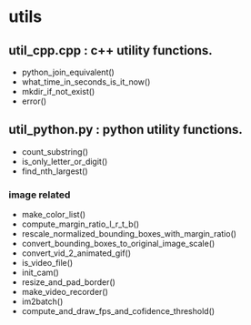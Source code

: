 # utils
## util_cpp.cpp : c++ utility functions.
  * python_join_equivalent()
  * what_time_in_seconds_is_it_now()                                                                       
  * mkdir_if_not_exist()
  * error()
## util_python.py : python utility functions.
  * count_substring()
  * is_only_letter_or_digit()
  * find_nth_largest()
### image related  
  * make_color_list()
  * compute_margin_ratio_l_r_t_b()
  * rescale_normalized_bounding_boxes_with_margin_ratio()
  * convert_bounding_boxes_to_original_image_scale()
  * convert_vid_2_animated_gif()
  * is_video_file()
  * init_cam()
  * resize_and_pad_border()
  * make_video_recorder()
  * im2batch()
  * compute_and_draw_fps_and_cofidence_threshold()
